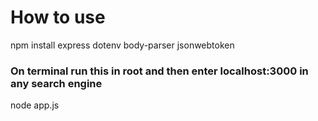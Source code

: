 # How to use 
npm install express dotenv body-parser jsonwebtoken

### On terminal run this in root and then enter localhost:3000 in any search engine
node app.js
